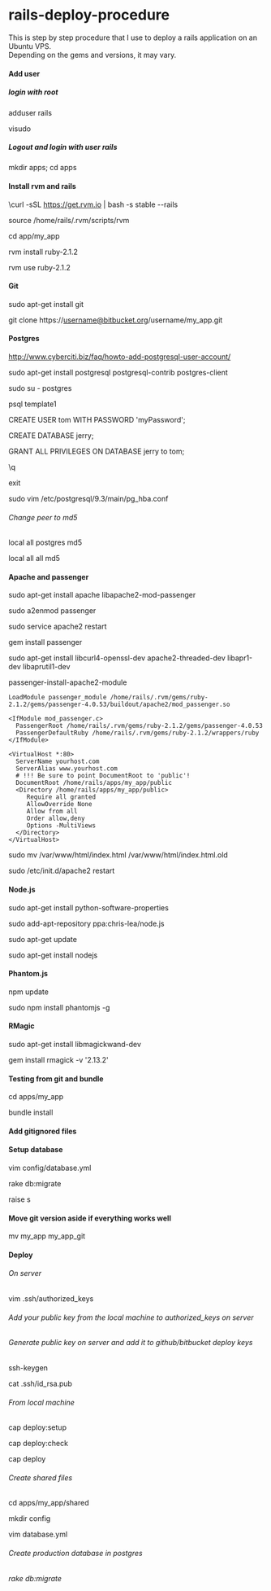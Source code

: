 rails-deploy-procedure
======================

This is step by step procedure that I use to deploy a rails application on an Ubuntu VPS.  
Depending on the gems and versions, it may vary.

#### Add user
##### login with root

adduser rails

visudo

##### Logout and login with user rails
mkdir apps; cd apps

#### Install rvm and rails
\curl -sSL https://get.rvm.io | bash -s stable --rails

source /home/rails/.rvm/scripts/rvm

cd app/my_app

rvm install ruby-2.1.2

rvm use ruby-2.1.2

#### Git
sudo apt-get install git

git clone https://username@bitbucket.org/username/my_app.git

#### Postgres

http://www.cyberciti.biz/faq/howto-add-postgresql-user-account/

sudo apt-get install postgresql postgresql-contrib postgres-client

sudo su - postgres

psql template1

CREATE USER tom WITH PASSWORD 'myPassword';

CREATE DATABASE jerry;

GRANT ALL PRIVILEGES ON DATABASE jerry to tom;

\q

exit

sudo vim /etc/postgresql/9.3/main/pg_hba.conf

###### Change peer to md5
local   all             postgres                                md5

local   all             all                                     md5

#### Apache and passenger
sudo apt-get install apache libapache2-mod-passenger

sudo a2enmod passenger

sudo service apache2 restart

gem install passenger

sudo apt-get install libcurl4-openssl-dev apache2-threaded-dev libapr1-dev libaprutil1-dev

passenger-install-apache2-module

```
LoadModule passenger_module /home/rails/.rvm/gems/ruby-2.1.2/gems/passenger-4.0.53/buildout/apache2/mod_passenger.so
```

```
<IfModule mod_passenger.c>
  PassengerRoot /home/rails/.rvm/gems/ruby-2.1.2/gems/passenger-4.0.53
  PassengerDefaultRuby /home/rails/.rvm/gems/ruby-2.1.2/wrappers/ruby
</IfModule>

<VirtualHost *:80>
  ServerName yourhost.com
  ServerAlias www.yourhost.com
  # !!! Be sure to point DocumentRoot to 'public'!
  DocumentRoot /home/rails/apps/my_app/public
  <Directory /home/rails/apps/my_app/public>
     Require all granted
     AllowOverride None
     Allow from all
     Order allow,deny
     Options -MultiViews
  </Directory>
</VirtualHost>
```

sudo mv /var/www/html/index.html /var/www/html/index.html.old

sudo /etc/init.d/apache2 restart

#### Node.js
sudo apt-get install python-software-properties

sudo add-apt-repository ppa:chris-lea/node.js

sudo apt-get update

sudo apt-get install nodejs

#### Phantom.js
npm update

sudo npm install phantomjs -g

#### RMagic
sudo apt-get install libmagickwand-dev

gem install rmagick -v '2.13.2'

#### Testing from git and bundle
cd apps/my_app

bundle install

#### Add gitignored files 

#### Setup database

vim config/database.yml

rake db:migrate

raise s

#### Move git version aside if everything works well

mv my_app my_app_git

#### Deploy

###### On server

vim .ssh/authorized_keys

###### Add your public key from the local machine to authorized_keys on server

###### Generate public key on server and add it to github/bitbucket deploy keys

ssh-keygen

cat .ssh/id_rsa.pub

###### From local machine

cap deploy:setup

cap deploy:check

cap deploy

###### Create shared files

cd apps/my_app/shared

mkdir config

vim database.yml

###### Create production database in postgres

###### rake db:migrate
